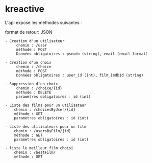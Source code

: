 kreactive
=========

L'api expose les méthodes suivantes :

format de retour: JSON

    - Creation d'un utilisateur
         chemin : /user
         méthode : POST
         Données obligatoires : pseudo (string), email (email format)  
        
    - Creation d'un choix
         chemin : /choice
         méthode : POST
         Données obligatoires : user_id (int), film_imdbId (string)  
    
    - Suppression d'un choix
         chemin : /choice/{id}
         méthode : DELETE
         paramètres obligatoires : id (int)  
    
    - Liste des films pour un utilisateur
        chemin : /choicesByUser/{id}
        méthode : GET
        paramètres obligatoires : id (int)  
    
    - Liste des utilisateurs pour un film
        chemin : /usersByFilm/{id}
        méthode : GET
        paramètres obligatoires : id (int)  

    - liste le meilleur film choisi
        chemin : /bestFilm/
        méthode : GET